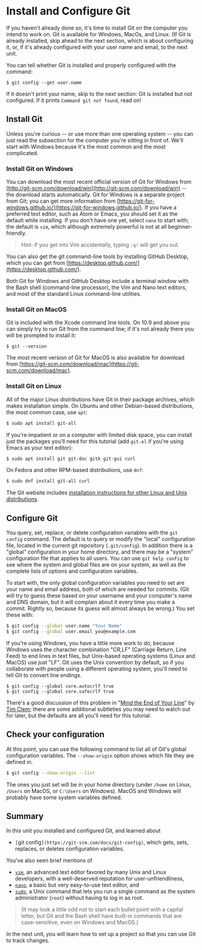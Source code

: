 # Install and Configure Git

If you haven't already done so, it's time to install Git on the computer you
intend to work on.  Git is available for Windows, MacOs, and Linux.  (If Git
is already installed, skip ahead to the next section, which is about
configuring it, or, if it's already configured with your user name and email,
to the next unit.

You can tell whether Git is installed and properly configured with the
command:

```
$ git config --get user.name
```

If it doesn't print your name, skip to the next section:  Git is installed but
not configured.  If it prints `Command git not found`, read on!

## Install Git 

Unless you're curious -- or use more than one operating system -- you can just
read the subsection for the computer you're sitting in front of.  We'll start
with Windows because it's the most common and the most complicated.

### Install Git on Windows

You can download the most recent official version of Git for Windows from
[http://git-scm.com/download/win](http://git-scm.com/download/win) -- the
download starts automatically.  Git for Windows is a separate project from
Git; you can get more information from
[https://git-for-windows.github.io/](https://git-for-windows.github.io/).  If
you have a preferred text editor, such as Atom or Emacs, you should set it as
the default while installing.  If you don't have one yet, select `nano` to
start with; the default is `vim`, which although extremely powerful is not at
all beginner-friendly.

> Hint:  if you get into Vim accidentally, typing `:q!` will get you out.

You can also get the git command-line tools by installing GitHub Desktop,
which you can get from
[https://desktop.github.com/](https://desktop.github.com/). 

Both Git for Windows and GitHub Desktop include a terminal window with the
Bash shell (command-line processor), the Vim and Nano text editors, and most
of the standard Linux command-line utilities.


### Install Git on MacOS

Git is included with the Xcode command line tools.  On 10.9 and above you
can simply try to run Git from the command line; if it's not already there you
will be prompted to install it:

```
$ git --version
```

The most recent version of Git for MacOS is also available for download from
[https://git-scm.com/download/mac](https://git-scm.com/download/mac).


### Install Git on Linux

All of the major Linux distributions have Git in their package archives,
which makes installation simple.  On Ubuntu and other Debian-based
distributions, the most common case, use `apt`:

```bash
$ sudo apt install git-all
```

If you're impatient or on a computer with limited disk space, you can install
just the packages you'll need for this tutorial (add `git.el` if you're using
Emacs as your text editor):

```bash
$ sudo apt install git git-doc gitk git-gui curl
```

On Fedora and other RPM-based distributions, use `dnf`:

```bash
$ sudo dnf install git-all curl
```

The Git website includes [installation instructions for other Linux
and Unix distributions](https://git-scm.com/download/linux).


## Configure Git

You query, set, replace, or delete configuration variables with the 
`git config` command.  The default is to query or modify the "local"
configuration file, located in the current git repository (`.git/config`).  In
addition there is a "global" configuration in your home directory, and there
may be a "system" configuration file that applies to all users.  You can use
`git help config` to see where the system and global files are on your system,
as well as the complete lists of options and configuration variables.

To start with, the only global configuration variables you need to set are
your name and email address, both of which are needed for commits.  (Git will
try to guess these based on your username and your computer's name and DNS
domain, but it will complain about it every time you make a commit.
Rightly so, because its guess will almost always be wrong.)  You set these
with:

```bash
$ git config --global user.name "Your Name"
$ git config --global user.email you@example.com
```

If you're using Windows, you have a little more work to do, because Windows
uses the character combination "CR,LF" (Carriage Return, Line Feed) to end
lines in text files, but Unix-based operating systems (Linux and MacOS) use
just "LF".  Git uses the Unix convention by default, so if you collaborate
with people using a different operating system, you'll need to tell Git to
convert line endings.

```
$ git config --global core.autocrlf true
$ git config --global core.safecrlf true
```

There's a good discussion of this problem in "[Mind the End of Your
Line](https://adaptivepatchwork.com/2012/03/01/mind-the-end-of-your-line/)" by
[Tim Clem](https://adaptivepatchwork.com/about/); there are some additional
subtleties you may need to watch out for later, but the defaults are all
you'll need for this tutorial. 

## Check your configuration

At this point, you can use the following command to list all of Git's global
configuration variables.  The `--show-origin` option shows which file they are
defined in.

```bash
$ git config --show-origin --list
```

The ones you just set will be in your home directory (under `/home` on Linux,
`/Users` on MacOS, or `C:\Users` on Windows).  MacOS and Windows will probably
have some system variables defined.

## Summary

In this unit you installed and configured Git, and learned about

 * `[`git config`](https://git-scm.com/docs/git-config)`, which gets, sets,
   replaces, or deletes configuration variables.

You've also seen brief mentions of

 * [`vim`](https://linux.die.net/man/1/vim), an advanced text editor favored
   by many Unix and Linux developers, with a well-deserved reputation for
   user-unfriendliness,
 * [`nano`](https://linux.die.net/man/1/nano), a basic but very easy-to-use text editor, and
 * [`sudo`](https://linux.die.net/man/1/sudo), a Unix command that lets you
   run a single command as the system administrator (`root`) without having to
   log in as root.

> (It may look a little odd not to start each bullet point with a capital
> letter, but Git and the Bash shell have built-in commands that are
> case-sensitive, even on Windows and MacOS.)

In the next unit, you will learn how to set up a project so that you can use
Git to track changes.
